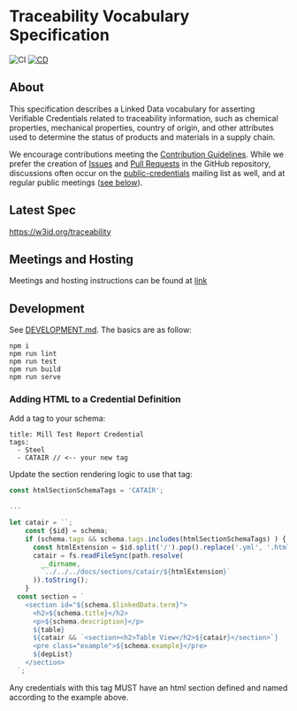 # Traceability Vocabulary Specification

![CI](https://github.com/w3c-ccg/traceability-vocab/workflows/CI/badge.svg) [![CD](https://github.com/w3c-ccg/traceability-vocab/actions/workflows/cd.yml/badge.svg)](https://github.com/w3c-ccg/traceability-vocab/actions/workflows/cd.yml)

## About

This specification describes a Linked Data vocabulary for asserting Verifiable
Credentials related to traceability information, such as chemical properties,
mechanical properties, country of origin, and other attributes used to determine
the status of products and materials in a supply chain.

We encourage contributions meeting the [Contribution
Guidelines](CONTRIBUTING.md). While we prefer the creation of 
[Issues](https://github.com/w3c-ccg/traceability-vocab/issues) and 
[Pull Requests](https://github.com/w3c-ccg/traceability-vocab/pulls) in the 
GitHub repository, discussions often occur on the
[public-credentials](http://lists.w3.org/Archives/Public/public-credentials/)
mailing list as well, and at regular public meetings ([see below](#meetings)).

## Latest Spec

<https://w3id.org/traceability>

## Meetings and Hosting

Meetings and hosting instructions can be found at [link](https://github.com/w3c-ccg/traceability-interop/blob/main/MEETINGS.md)

## Development

See [DEVELOPMENT.md](./DEVELOPMENT.md). The basics are as follow:

```
npm i
npm run lint
npm run test
npm run build
npm run serve
```

### Adding HTML to a Credential Definition

Add a tag to your schema:

```
title: Mill Test Report Credential
tags:
  - Steel
  - CATAIR // <-- your new tag
```

Update the section rendering logic to use that tag:

```js
const htmlSectionSchemaTags = 'CATAIR';

...

let catair = ``;
    const {$id} = schema;
    if (schema.tags && schema.tags.includes(htmlSectionSchemaTags) ) {
      const htmlExtension = $id.split('/').pop().replace('.yml', '.html');
      catair = fs.readFileSync(path.resolve(
        __dirname,
        `../../../docs/sections/catair/${htmlExtension}`
      )).toString();
    }
  const section = `
    <section id="${schema.$linkedData.term}">
      <h2>${schema.title}</h2>
      <p>${schema.description}</p>
      ${table}
      ${catair && `<section><h2>Table View</h2>${catair}</section>`}
      <pre class="example">${schema.example}</pre>
      ${depList}
    </section>
  `;
```

Any credentials with this tag MUST have an html section defined and named according to the example above.